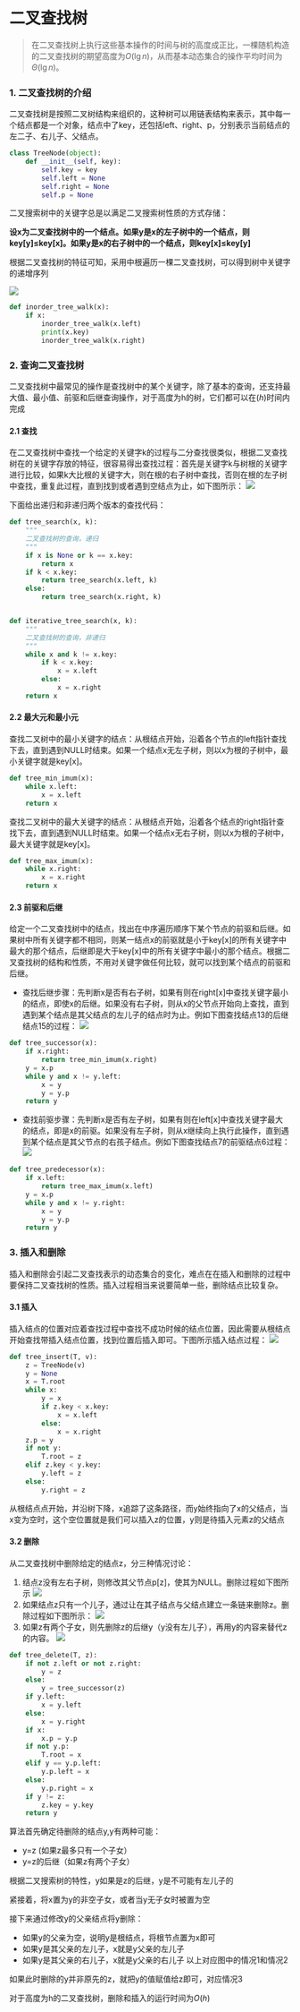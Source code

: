 # 二叉查找树
>在二叉查找树上执行这些基本操作的时间与树的高度成正比，一棵随机构造的二叉查找树的期望高度为$O(\lg n)$，从而基本动态集合的操作平均时间为$\Theta(\lg n)$。

### 1. 二叉查找树的介绍
二叉查找树是按照二叉树结构来组织的，这种树可以用链表结构来表示，其中每一个结点都是一个对象，结点中了key，还包括left、right、p，分别表示当前结点的左二子、右儿子、父结点。

```python
class TreeNode(object):
    def __init__(self, key):
        self.key = key
        self.left = None
        self.right = None
        self.p = None
```

二叉搜索树中的关键字总是以满足二叉搜索树性质的方式存储：

**设x为二叉查找树中的一个结点。如果y是x的左子树中的一个结点，则key[y]≤key[x]。如果y是x的右子树中的一个结点，则key[x]≤key[y]**

根据二叉查找树的特征可知，采用中根遍历一棵二叉查找树，可以得到树中关键字的递增序列

![](https://images0.cnblogs.com/blog/305504/201301/28194749-e5484b8b65c5413b99ec931a44b51ae1.png)

```python
def inorder_tree_walk(x):
    if x:
        inorder_tree_walk(x.left)
        print(x.key)
        inorder_tree_walk(x.right)
```

### 2. 查询二叉查找树
二叉查找树中最常见的操作是查找树中的某个关键字，除了基本的查询，还支持最大值、最小值、前驱和后继查询操作，对于高度为h的树，它们都可以在$(h)$时间内完成

#### 2.1 查找
在二叉查找树中查找一个给定的关键字k的过程与二分查找很类似，根据二叉查找树在的关键字存放的特征，很容易得出查找过程：首先是关键字k与树根的关键字进行比较，如果k大比根的关键字大，则在根的右子树中查找，否则在根的左子树中查找，重复此过程，直到找到或者遇到空结点为止，如下图所示：
![](https://images0.cnblogs.com/blog/305504/201301/28201216-34e30d58e3ee4b7c88b4a1acffbfb1f1.png)

下面给出递归和非递归两个版本的查找代码：

```python
def tree_search(x, k):
    """
    二叉查找树的查询，递归
    """
    if x is None or k == x.key:
        return x
    if k < x.key:
        return tree_search(x.left, k)
    else:
        return tree_search(x.right, k)


def iterative_tree_search(x, k):
    """
    二叉查找树的查询，非递归
    """
    while x and k != x.key:
        if k < x.key:
            x = x.left
        else:
            x = x.right
    return x
```

#### 2.2 最大元和最小元
查找二叉树中的最小关键字的结点：从根结点开始，沿着各个节点的left指针查找下去，直到遇到NULL时结束。如果一个结点x无左子树，则以x为根的子树中，最小关键字就是key[x]。

```python
def tree_min_imum(x):
    while x.left:
        x = x.left
    return x
```

查找二叉树中的最大关键字的结点：从根结点开始，沿着各个结点的right指针查找下去，直到遇到NULL时结束。如果一个结点x无右子树，则以x为根的子树中，最大关键字就是key[x]。

```python
def tree_max_imum(x):
    while x.right:
        x = x.right
    return x
```

#### 2.3 前驱和后继
给定一个二叉查找树中的结点，找出在中序遍历顺序下某个节点的前驱和后继。如果树中所有关键字都不相同，则某一结点x的前驱就是小于key[x]的所有关键字中最大的那个结点，后继即是大于key[x]中的所有关键字中最小的那个结点。根据二叉查找树的结构和性质，不用对关键字做任何比较，就可以找到某个结点的前驱和后继。

* 查找后继步骤：先判断x是否有右子树，如果有则在right[x]中查找关键字最小的结点，即使x的后继。如果没有右子树，则从x的父节点开始向上查找，直到遇到某个结点是其父结点的左儿子的结点时为止。例如下图查找结点13的后继结点15的过程：
![](https://images0.cnblogs.com/blog/305504/201301/28210202-aa576d91eae147c4baaa8b44b11137ea.png)

```python
def tree_successor(x):
    if x.right:
        return tree_min_imum(x.right)
    y = x.p
    while y and x != y.left:
        x = y
        y = y.p
    return y
```

* 查找前驱步骤：先判断x是否有左子树，如果有则在left[x]中查找关键字最大的结点，即是x的前驱。如果没有左子树，则从x继续向上执行此操作，直到遇到某个结点是其父节点的右孩子结点。例如下图查找结点7的前驱结点6过程：
![](https://images0.cnblogs.com/blog/305504/201301/29151222-820653430e7b4b48bdce3952c4908850.png)

```python
def tree_predecessor(x):
    if x.left:
        return tree_max_imum(x.left)
    y = x.p
    while y and x != y.right:
        x = y
        y = y.p
    return y
```
### 3. 插入和删除
插入和删除会引起二叉查找表示的动态集合的变化，难点在在插入和删除的过程中要保持二叉查找树的性质。插入过程相当来说要简单一些，删除结点比较复杂。

#### 3.1 插入
插入结点的位置对应着查找过程中查找不成功时候的结点位置，因此需要从根结点开始查找带插入结点位置，找到位置后插入即可。下图所示插入结点过程：
![](https://images0.cnblogs.com/blog/305504/201301/28212442-7ca7df4fe4ae4eb2a6b892f150f0f1f7.png)

```python
def tree_insert(T, v):
    z = TreeNode(v)
    y = None
    x = T.root
    while x:
        y = x
        if z.key < x.key:
            x = x.left
        else:
            x = x.right
    z.p = y
    if not y:
        T.root = z
    elif z.key < y.key:
        y.left = z
    else:
        y.right = z
```
从根结点点开始，并沿树下降，x追踪了这条路径，而y始终指向了x的父结点，当x变为空时，这个空位置就是我们可以插入z的位置，y则是待插入元素z的父结点

#### 3.2 删除

从二叉查找树中删除给定的结点z，分三种情况讨论：

1. 结点z没有左右子树，则修改其父节点p[z]，使其为NULL。删除过程如下图所示
![](https://images0.cnblogs.com/blog/305504/201301/28214111-f9505f4151374521b3c05658f37f6c04.png)
2. 如果结点z只有一个儿子，通过让在其子结点与父结点建立一条链来删除z。删除过程如下图所示：
![](https://images0.cnblogs.com/blog/305504/201301/28214311-f8b71ef3f5a04081bce746e1406debbd.png)
3. 如果z有两个子女，则先删除z的后继y（y没有左儿子），再用y的内容来替代z的内容。
![](https://images0.cnblogs.com/blog/305504/201301/28214243-43c5acf2aa134dd390a50968988c9186.png)

```python
def tree_delete(T, z):
    if not z.left or not z.right:
        y = z
    else:
        y = tree_successor(z)
    if y.left:
        x = y.left
    else:
        x = y.right
    if x:
        x.p = y.p
    if not y.p:
        T.root = x
    elif y == y.p.left:
        y.p.left = x
    else:
        y.p.right = x
    if y != z:
        z.key = y.key
    return y
```
算法首先确定待删除的结点y,y有两种可能：

* y=z (如果z最多只有一个子女）
* y=z的后继（如果z有两个子女）

根据二叉搜索树的特性，y如果是z的后继，y是不可能有左儿子的

紧接着，将x置为y的非空子女，或者当y无子女时被置为空

接下来通过修改y的父亲结点将y删除：

* 如果y的父亲为空，说明y是根结点，将根节点置为x即可
* 如果y是其父亲的左儿子，x就是y父亲的左儿子
* 如果y是其父亲的右儿子，x就是y父亲的右儿子
以上对应图中的情况1和情况2

如果此时删除的y并非原先的z，就把y的值赋值给z即可，对应情况3


对于高度为h的二叉查找树，删除和插入的运行时间为$O(h)$







